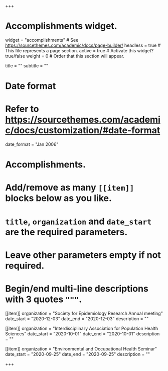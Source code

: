 +++
# Accomplishments widget.
widget = "accomplishments"  # See https://sourcethemes.com/academic/docs/page-builder/
headless = true  # This file represents a page section.
active = true  # Activate this widget? true/false
weight = 0  # Order that this section will appear.

title = ""
subtitle = ""

# Date format
#   Refer to https://sourcethemes.com/academic/docs/customization/#date-format
date_format = "Jan 2006"

# Accomplishments.
#   Add/remove as many `[[item]]` blocks below as you like.
#   `title`, `organization` and `date_start` are the required parameters.
#   Leave other parameters empty if not required.
#   Begin/end multi-line descriptions with 3 quotes `"""`.

[[item]]
  organization = "Society for Epidemiology Research Annual meeting"
  date_start = "2020-12-03"
  date_end = "2020-12-03"
  description = ""

[[item]]
  organization = "Interdisciplinary Association for Population Health Sciences"
  date_start = "2020-10-01"
  date_end = "2020-10-01"
  description = ""
  
[[item]]
  organization = "Environmental and Occupational Health Seminar"
  date_start = "2020-09-25"
  date_end = "2020-09-25"
  description = ""

+++
